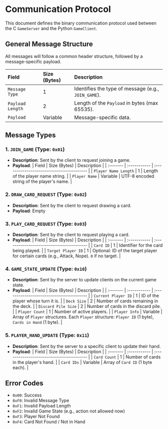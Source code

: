 # Communication Protocol

This document defines the binary communication protocol used between the C `GameServer` and the Python `GameClient`.

## General Message Structure

All messages will follow a common header structure, followed by a message-specific payload.

| Field        | Size (Bytes) | Description                                     |
| :----------- | :----------- | :---------------------------------------------- |
| `Message Type` | 1            | Identifies the type of message (e.g., `JOIN_GAME`). |
| `Payload Length` | 2            | Length of the `Payload` in bytes (max 65535). |
| `Payload`    | Variable     | Message-specific data.                          |

## Message Types

### 1. `JOIN_GAME` (Type: `0x01`)

*   **Description**: Sent by the client to request joining a game.
*   **Payload**:
    | Field    | Size (Bytes) | Description                               |
    | :------- | :----------- | :---------------------------------------- |
    | `Player Name Length` | 1            | Length of the player name string.         |
    | `Player Name` | Variable     | UTF-8 encoded string of the player's name. |

### 2. `DRAW_CARD_REQUEST` (Type: `0x02`)

*   **Description**: Sent by the client to request drawing a card.
*   **Payload**: Empty

### 3. `PLAY_CARD_REQUEST` (Type: `0x03`)

*   **Description**: Sent by the client to request playing a card.
*   **Payload**:
    | Field    | Size (Bytes) | Description                               |
    | :------- | :----------- | :---------------------------------------- |
    | `Card ID` | 1            | Identifier for the card being played.     |
    | `Target Player ID` | 1            | Optional: ID of the target player for certain cards (e.g., Attack, Nope). `0` if no target. |

### 4. `GAME_STATE_UPDATE` (Type: `0x10`)

*   **Description**: Sent by the server to update clients on the current game state.
*   **Payload**:
    | Field    | Size (Bytes) | Description                               |
    | :------- | :----------- | :---------------------------------------- |
    | `Current Player ID` | 1            | ID of the player whose turn it is.        |
    | `Deck Size` | 2            | Number of cards remaining in the deck.    |
    | `Discard Pile Size` | 2            | Number of cards in the discard pile.      |
    | `Player Count` | 1            | Number of active players.                 |
    | `Player Info` | Variable     | Array of `Player` structures. Each `Player` structure: `Player ID` (1 byte), `Cards in Hand` (1 byte). |

### 5. `PLAYER_HAND_UPDATE` (Type: `0x11`)

*   **Description**: Sent by the server to a specific client to update their hand.
*   **Payload**:
    | Field    | Size (Bytes) | Description                               |
    | :------- | :----------- | :---------------------------------------- |
    | `Card Count` | 1            | Number of cards in the player's hand.     |
    | `Card IDs` | Variable     | Array of `Card ID` (1 byte each).         |

## Error Codes

*   `0x00`: Success
*   `0xF0`: Invalid Message Type
*   `0xF1`: Invalid Payload Length
*   `0xF2`: Invalid Game State (e.g., action not allowed now)
*   `0xF3`: Player Not Found
*   `0xF4`: Card Not Found / Not in Hand
